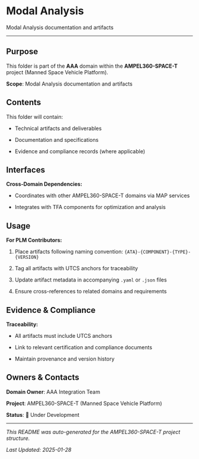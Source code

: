# Modal Analysis

Modal Analysis documentation and artifacts

---

## Purpose

This folder is part of the **AAA** domain within the **AMPEL360-SPACE-T** project (Manned Space Vehicle Platform).


**Scope**: Modal Analysis documentation and artifacts


## Contents

This folder will contain:

- Technical artifacts and deliverables

- Documentation and specifications

- Evidence and compliance records (where applicable)


## Interfaces

**Cross-Domain Dependencies:**

- Coordinates with other AMPEL360-SPACE-T domains via MAP services

- Integrates with TFA components for optimization and analysis


## Usage

**For PLM Contributors:**

1. Place artifacts following naming convention: `{ATA}-{COMPONENT}-{TYPE}-{VERSION}`

2. Tag all artifacts with UTCS anchors for traceability

3. Update artifact metadata in accompanying `.yaml` or `.json` files

4. Ensure cross-references to related domains and requirements


## Evidence & Compliance

**Traceability:**

- All artifacts must include UTCS anchors

- Link to relevant certification and compliance documents

- Maintain provenance and version history


## Owners & Contacts

**Domain Owner**: AAA Integration Team

**Project**: AMPEL360-SPACE-T (Manned Space Vehicle Platform)

**Status**: 🚧 Under Development


---


*This README was auto-generated for the AMPEL360-SPACE-T project structure.*

*Last Updated: 2025-01-28*
